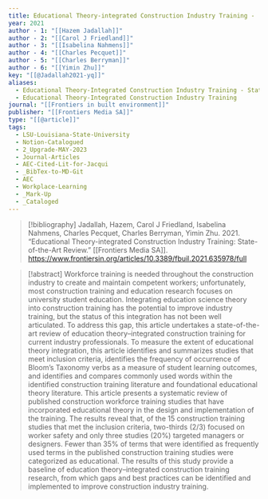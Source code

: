 ```yaml
---
title: Educational Theory-integrated Construction Industry Training -  State-of-the-Art Review
year: 2021
author - 1: "[[Hazem Jadallah]]"
author - 2: "[[Carol J Friedland]]"
author - 3: "[[Isabelina Nahmens]]"
author - 4: "[[Charles Pecquet]]"
author - 5: "[[Charles Berryman]]"
author - 6: "[[Yimin Zhu]]"
key: "[[@Jadallah2021-yq]]"
aliases:
  - Educational Theory-Integrated Construction Industry Training - State-Of-The-Art Review
  - Educational Theory-Integrated Construction Industry Training
journal: "[[Frontiers in built environment]]"
publisher: "[[Frontiers Media SA]]"
type: "[[@article]]"
tags:
  - LSU-Louisiana-State-University
  - Notion-Catalogued
  - 2_Upgrade-MAY-2023
  - Journal-Articles
  - AEC-Cited-Lit-for-Jacqui
  - _BibTex-to-MD-Git
  - AEC
  - Workplace-Learning
  - _Mark-Up
  - _Cataloged
---
```


> [!bibliography]
> Jadallah, Hazem, Carol J Friedland, Isabelina Nahmens, Charles Pecquet, Charles Berryman, Yimin Zhu. 2021. “Educational Theory-integrated Construction Industry Training: State-of-the-Art Review.” [[Frontiers Media SA]]. https://www.frontiersin.org/articles/10.3389/fbuil.2021.635978/full

> [!abstract]
> Workforce training is needed throughout the construction industry to create and maintain competent workers; unfortunately, most construction training and education research focuses on university student education. Integrating education science theory into construction training has the potential to improve industry training, but the status of this integration has not been well articulated. To address this gap, this article undertakes a state-of-the-art review of education theory–integrated construction training for current industry professionals. To measure the extent of educational theory integration, this article identifies and summarizes studies that meet inclusion criteria, identifies the frequency of occurrence of Bloom’s Taxonomy verbs as a measure of student learning outcomes, and identifies and compares commonly used words within the identified construction training literature and foundational educational theory literature. This article presents a systematic review of published construction workforce training studies that have incorporated educational theory in the design and implementation of the training. The results reveal that, of the 15 construction training studies that met the inclusion criteria, two-thirds (2/3) focused on worker safety and only three studies (20%) targeted managers or designers. Fewer than 35% of terms that were identified as frequently used terms in the published construction training studies were categorized as educational. The results of this study provide a baseline of education theory–integrated construction training research, from which gaps and best practices can be identified and implemented to improve construction industry training.